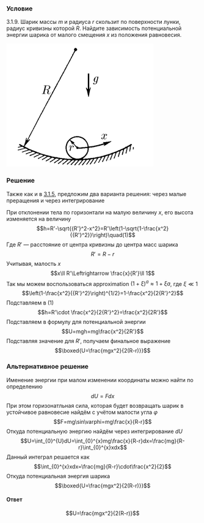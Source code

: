 ###  Условие 

$3.1.9.$ Шарик массы $m$ и радиуса $r$ скользит по поверхности лунки, радиус кривизны которой $R$. Найдите зависимость потенциальной энергии шарика от малого смещения $x$ из положения равновесия. 

![ К задаче $3.1.9$ |385x322, 31%](../../img/3.1.9/statement.png)

### Решение

Также как и в [3.1.5](../3.1.5), предложим два варианта решения: через малые преращения и через интегрирование

При отклонении тела по горизонтали на малую величину $x$, его высота изменяется на величину $$h=R'-\sqrt{{R'}^2-x^2}=R'\left(1-\sqrt{1-\frac{x^2}{{R'}^2}}\right)\quad(1)$$ Где $R'$ — расстояние от центра кривизны до центра масс шарика $$R'=R-r$$ Учитывая, малость $x$ $$x\ll R'\Leftrightarrow \frac{x}{R'}\ll 1$$ Так мы можем воспользоваться approximation $(1+\xi )^a\approx 1+\xi a$, где $\xi\ll 1$ $$\left(1-\frac{x^2}{{R'}^2}\right)^{1/2}=1-\frac{x^2}{2{R'}^2}$$ Подставляем в $(1)$ $$h=R'\cdot \frac{x^2}{2{R'}^2}=\frac{x^2}{2R'}$$ Подставляем в формулу для потенциальной энергии $$U=mgh=mg\frac{x^2}{2R'}$$ Подставляя значение для $R'$, получаем финальное выражение $$\boxed{U=\frac{mgx^2}{2(R-r)}}$$ 

### Альтернативное решение

Именение энергии при малом изменении координаты можно найти по определению $$dU=Fdx$$ При этом горизонатльная сила, которая будет возвращать шарик в устойчивое равновесие найдём с учётом малости угла $\varphi$ $$F=mg\sin\varphi=mg\frac{x}{R-r}$$ Откуда потенциальную энергию найдём через интегрирование $dU$ $$U=\int_{0}^{U}dU=\int_{0}^{x}mg\frac{x}{R-r}dx=\frac{mg}{R-r}\int_{0}^{x}xdx$$ Данный интеграл решается как $$\int_{0}^{x}xdx=\frac{mg}{R-r}\cdot\frac{x^2}{2}$$ Откуда потенциальная энергия шарика $$\boxed{U=\frac{mgx^2}{2(R-r)}}$$ 

#### Ответ

$$U=\frac{mgx^2}{2(R-r)}$$ 
